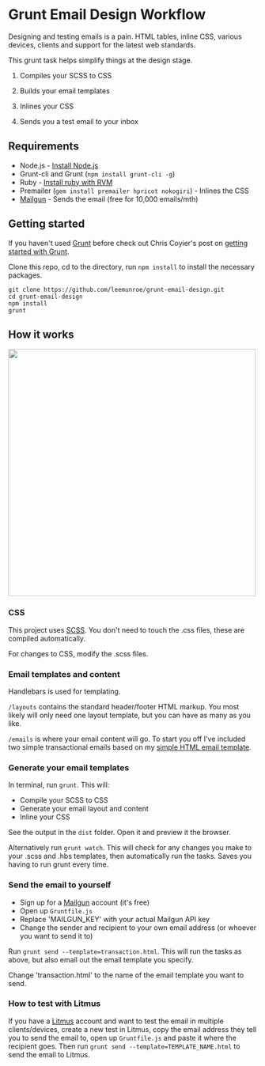 # Grunt Email Design Workflow

Designing and testing emails is a pain. HTML tables, inline CSS, various devices, clients and support for the latest web standards.

This grunt task helps simplify things at the design stage.

1. Compiles your SCSS to CSS

2. Builds your email templates

3. Inlines your CSS

4. Sends you a test email to your inbox

## Requirements

* Node.js - [Install Node.js](https://github.com/joyent/node/wiki/Installing-Node.js-via-package-manager)
* Grunt-cli and Grunt (`npm install grunt-cli -g`)
* Ruby - [Install ruby with RVM](https://rvm.io/rvm/install)
* Premailer (`gem install premailer hpricot nokogiri`) - Inlines the CSS
* [Mailgun](http://www.mailgun.com) - Sends the email (free for 10,000 emails/mth)

## Getting started

If you haven't used [Grunt](http://gruntjs.com/) before check out Chris Coyier's post on [getting started with Grunt](http://24ways.org/2013/grunt-is-not-weird-and-hard/).

Clone this repo, cd to the directory, run `npm install` to install the necessary packages.

```
git clone https://github.com/leemunroe/grunt-email-design.git
cd grunt-email-design
npm install
grunt
```

## How it works

<img src="http://i.imgur.com/yrHpTdr.jpg" width="500">

### CSS

This project uses [SCSS](http://sass-lang.com/). You don't need to touch the .css files, these are compiled automatically.

For changes to CSS, modify the .scss files.

### Email templates and content

Handlebars is used for templating.

`/layouts` contains the standard header/footer HTML markup. You most likely will only need one layout template, but you can have as many as you like.

`/emails` is where your email content will go. To start you off I've included two simple transactional emails based on my [simple HTML email template](https://github.com/leemunroe/html-email-template).

### Generate your email templates

In terminal, run `grunt`. This will:

* Compile your SCSS to CSS
* Generate your email layout and content
* Inline your CSS

See the output in the `dist` folder. Open it and preview it the browser.

Alternatively run `grunt watch`. This will check for any changes you make to your .scss and .hbs templates, then automatically run the tasks. Saves you having to run grunt every time.

### Send the email to yourself

* Sign up for a [Mailgun](http://www.mailgun.com) account (it's free)
* Open up `Gruntfile.js`
* Replace 'MAILGUN_KEY' with your actual Mailgun API key
* Change the sender and recipient to your own email address (or whoever you want to send it to)

Run `grunt send --template=transaction.html`. This will run the tasks as above, but also email out the email template you specify.

Change 'transaction.html' to the name of the email template you want to send.

### How to test with Litmus

If you have a [Litmus](http://www.litmus.com) account and want to test the email in multiple clients/devices, create a new test in Litmus, copy the email address they tell you to send the email to, open up `Gruntfile.js` and paste it where the recipient goes. Then run `grunt send --template=TEMPLATE_NAME.html` to send the email to Litmus.


